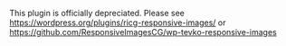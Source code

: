 This plugin is officially depreciated. Please see https://wordpress.org/plugins/ricg-responsive-images/ or https://github.com/ResponsiveImagesCG/wp-tevko-responsive-images
